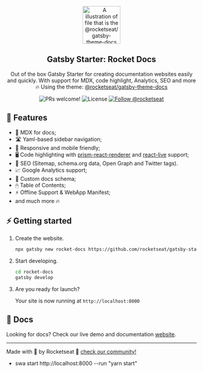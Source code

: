 <p align="center">
  <img src="https://rocketseat-cdn.s3-sa-east-1.amazonaws.com/theme-docs.svg" alt="A illustration of file that is the @rocketseat/gatsby-theme-docs logo" width="100">
</p>

<h2 align="center">
  Gatsby Starter: Rocket Docs
</h2>

<p align="center">
  Out of the box Gatsby Starter for creating documentation websites easily and quickly. With support for MDX, code highlight, Analytics, SEO and more 🔥 Using the theme: <a href="https://github.com/Rocketseat/gatsby-themes/tree/main/%40rocketseat/gatsby-theme-docs">@rocketseat/gatsby-theme-docs</a>
</p>

<p align="center">
  <img src="https://img.shields.io/badge/PRs-welcome-%238257E6.svg" alt="PRs welcome!" />

  <img alt="License" src="https://img.shields.io/badge/license-MIT-%238257E6">

  <a href="https://twitter.com/intent/follow?screen_name=rocketseat">
    <img src="https://img.shields.io/twitter/follow/rocketseat.svg?label=Follow%20@rocketseat" alt="Follow @rocketseat" />
  </a>
</p>

## 🚀 Features

- 📝 MDX for docs;
- 🛣 Yaml-based sidebar navigation;
- 📱 Responsive and mobile friendly;
- 🖥 Code highlighting with [prism-react-renderer](https://github.com/FormidableLabs/prism-react-renderer) and [react-live](https://github.com/FormidableLabs/react-live) support;
- 🥇 SEO (Sitemap, schema.org data, Open Graph and Twitter tags).
- 📈 Google Analytics support;
- 📄 Custom docs schema;
- 🖱 Table of Contents;
- ⚡️ Offline Support & WebApp Manifest;
- and much more 🔥

## ⚡️ Getting started

1. Create the website.

   ```sh
   npx gatsby new rocket-docs https://github.com/rocketseat/gatsby-starter-rocket-docs
   ```

2. Start developing.

   ```sh
   cd rocket-docs
   gatsby develop
   ```

3. Are you ready for launch?

   Your site is now running at `http://localhost:8000`

## 📄 Docs

Looking for docs? Check our live demo and documentation [website](https://rocketdocs.netlify.app).

---

Made with 💜 by Rocketseat :wave: [check our community!](https://discordapp.com/invite/gCRAFhc)

- swa start http://localhost:8000 --run "yarn start"

